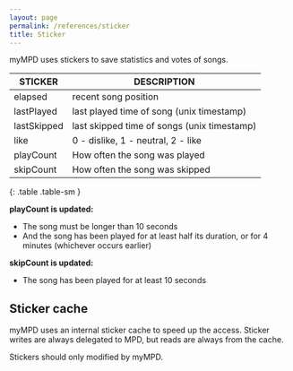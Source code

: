 ```yaml
---
layout: page
permalink: /references/sticker
title: Sticker
---
```


myMPD uses stickers to save statistics and votes of songs.

| STICKER | DESCRIPTION |
| ------- | ----------- |
| elapsed | recent song position |
| lastPlayed | last played time of song (unix timestamp) |
| lastSkipped | last skipped time of songs (unix timestamp) |
| like | 0 - dislike, 1 - neutral, 2 - like |
| playCount | How often the song was played |
| skipCount | How often the song was skipped |
{: .table .table-sm }

**playCount is updated:**

- The song must be longer than 10 seconds
- And the song has been played for at least half its duration, or for 4 minutes (whichever occurs earlier)

**skipCount is updated:**

- The song has been played for at least 10 seconds

## Sticker cache

myMPD uses an internal sticker cache to speed up the access. Sticker writes are always delegated to MPD, but reads are always from the cache.

<div class="alert alert-warning">Stickers should only modified by myMPD.</div>
